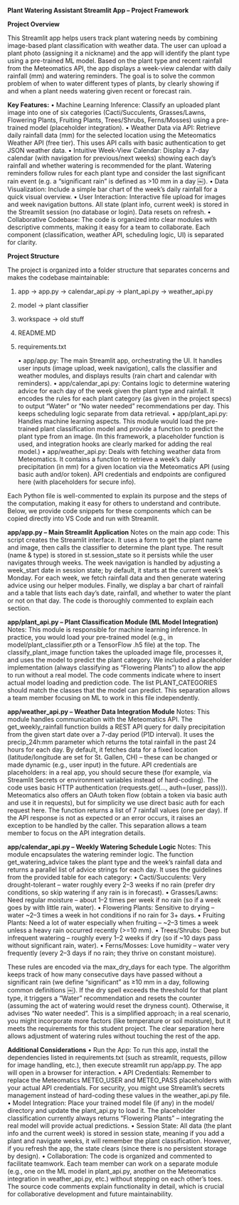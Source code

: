**Plant Watering Assistant Streamlit App – Project Framework**

**Project Overview**

This Streamlit app helps users track plant watering needs by combining image-based plant classification with weather data. The user can upload a plant photo (assigning it a nickname) and the app will identify the plant type using a pre-trained ML model. Based on the plant type and recent rainfall from the Meteomatics API, the app displays a week-view calendar with daily rainfall (mm) and watering reminders. The goal is to solve the common problem of when to water different types of plants, by clearly showing if and when a plant needs watering given recent or forecast rain.

**Key Features:**
	•	Machine Learning Inference: Classify an uploaded plant image into one of six categories (Cacti/Succulents, Grasses/Lawns, Flowering Plants, Fruiting Plants, Trees/Shrubs, Ferns/Mosses) using a pre-trained model (placeholder integration).
	•	Weather Data via API: Retrieve daily rainfall data (mm) for the selected location using the Meteomatics Weather API (free tier). This uses API calls with basic authentication to get JSON weather data.
	•	Intuitive Week-View Calendar: Display a 7-day calendar (with navigation for previous/next weeks) showing each day’s rainfall and whether watering is recommended for the plant. Watering reminders follow rules for each plant type and consider the last significant rain event (e.g. a “significant rain” is defined as >10 mm in a day ￼).
	•	Data Visualization: Include a simple bar chart of the week’s daily rainfall for a quick visual overview.
	•	User Interaction: Interactive file upload for images and week navigation buttons. All state (plant info, current week) is stored in the Streamlit session (no database or login). Data resets on refresh.
	•	Collaborative Codebase: The code is organized into clear modules with descriptive comments, making it easy for a team to collaborate. Each component (classification, weather API, scheduling logic, UI) is separated for clarity.

**Project Structure**

The project is organized into a folder structure that separates concerns and makes the codebase maintainable:
1. app
  -> app.py
  -> calendar_api.py
  -> plant_api.py
  -> weather_api.py
2. model
   -> plant classifier
3. workspace
   -> old stuff
4. README.MD
5. requirements.txt

	•	app/app.py: The main Streamlit app, orchestrating the UI. It handles user inputs (image upload, week navigation), calls the classifier and weather modules, and displays results (rain chart and calendar with reminders).
	•	app/calendar_api.py: Contains logic to determine watering advice for each day of the week given the plant type and rainfall. It encodes the rules for each plant category (as given in the project specs) to output “Water” or “No water needed” recommendations per day. This keeps scheduling logic separate from data retrieval.
	•	app/plant_api.py: Handles machine learning aspects. This module would load the pre-trained plant classification model and provide a function to predict the plant type from an image. (In this framework, a placeholder function is used, and integration hooks are clearly marked for adding the real model.)
	•	app/weather_api.py: Deals with fetching weather data from Meteomatics. It contains a function to retrieve a week’s daily precipitation (in mm) for a given location via the Meteomatics API (using basic auth and/or token). API credentials and endpoints are configured here (with placeholders for secure info).

Each Python file is well-commented to explain its purpose and the steps of the computation, making it easy for others to understand and contribute. Below, we provide code snippets for these components which can be copied directly into VS Code and run with Streamlit.

**app/app.py – Main Streamlit Application**
Notes on the main app code: This script creates the Streamlit interface. It uses a form to get the plant name and image, then calls the classifier to determine the plant type. The result (name & type) is stored in st.session_state so it persists while the user navigates through weeks. The week navigation is handled by adjusting a week_start date in session state; by default, it starts at the current week’s Monday. For each week, we fetch rainfall data and then generate watering advice using our helper modules. Finally, we display a bar chart of rainfall and a table that lists each day’s date, rainfall, and whether to water the plant or not on that day. The code is thoroughly commented to explain each section.

**app/plant_api.py – Plant Classification Module (ML Model Integration)**
Notes: This module is responsible for machine learning inference. In practice, you would load your pre-trained model (e.g., in model/plant_classifier.pth or a TensorFlow .h5 file) at the top. The classify_plant_image function takes the uploaded image file, processes it, and uses the model to predict the plant category. We included a placeholder implementation (always classifying as “Flowering Plants”) to allow the app to run without a real model. The code comments indicate where to insert actual model loading and prediction code. The list PLANT_CATEGORIES should match the classes that the model can predict. This separation allows a team member focusing on ML to work in this file independently.

**app/weather_api.py – Weather Data Integration Module**
Notes: This module handles communication with the Meteomatics API. The get_weekly_rainfall function builds a REST API query for daily precipitation from the given start date over a 7-day period (P1D interval). It uses the precip_24h:mm parameter which returns the total rainfall in the past 24 hours for each day. By default, it fetches data for a fixed location (latitude/longitude are set for St. Gallen, CH) – these can be changed or made dynamic (e.g., user input) in the future. API credentials are placeholders: in a real app, you should secure these (for example, via Streamlit Secrets or environment variables instead of hard-coding). The code uses basic HTTP authentication (requests.get(..., auth=(user, pass))). Meteomatics also offers an OAuth token flow (obtain a token via basic auth and use it in requests), but for simplicity we use direct basic auth for each request here. The function returns a list of 7 rainfall values (one per day). If the API response is not as expected or an error occurs, it raises an exception to be handled by the caller. This separation allows a team member to focus on the API integration details.

**app/calendar_api.py – Weekly Watering Schedule Logic**
Notes: This module encapsulates the watering reminder logic. The function get_watering_advice takes the plant type and the week’s rainfall data and returns a parallel list of advice strings for each day. It uses the guidelines from the provided table for each category:
	•	Cacti/Succulents: Very drought-tolerant – water roughly every 2–3 weeks if no rain (prefer dry conditions, so skip watering if any rain is in forecast).
	•	Grasses/Lawns: Need regular moisture – about 1–2 times per week if no rain (so if a week goes by with little rain, water).
	•	Flowering Plants: Sensitive to drying – water ~2–3 times a week in hot conditions if no rain for 3+ days.
	•	Fruiting Plants: Need a lot of water especially when fruiting – ~2–3 times a week unless a heavy rain occurred recently (>=10 mm).
	•	Trees/Shrubs: Deep but infrequent watering – roughly every 1–2 weeks if dry (so if ~10 days pass without significant rain, water).
	•	Ferns/Mosses: Love humidity – water very frequently (every 2–3 days if no rain; they thrive on constant moisture).

These rules are encoded via the max_dry_days for each type. The algorithm keeps track of how many consecutive days have passed without a significant rain (we define “significant” as ≥10 mm in a day, following common definitions ￼). If the dry spell exceeds the threshold for that plant type, it triggers a “Water” recommendation and resets the counter (assuming the act of watering would reset the dryness count). Otherwise, it advises “No water needed”. This is a simplified approach; in a real scenario, you might incorporate more factors (like temperature or soil moisture), but it meets the requirements for this student project. The clear separation here allows adjustment of watering rules without touching the rest of the app.

**Additional Considerations**
	•	Run the App: To run this app, install the dependencies listed in requirements.txt (such as streamlit, requests, pillow for image handling, etc.), then execute streamlit run app/app.py. The app will open in a browser for interaction.
	•	API Credentials: Remember to replace the Meteomatics METEO_USER and METEO_PASS placeholders with your actual API credentials. For security, you might use Streamlit’s secrets management instead of hard-coding these values in the weather_api.py file.
	•	Model Integration: Place your trained model file (if any) in the model/ directory and update the plant_api.py to load it. The placeholder classification currently always returns “Flowering Plants” – integrating the real model will provide actual predictions.
	•	Session State: All data (the plant info and the current week) is stored in session state, meaning if you add a plant and navigate weeks, it will remember the plant classification. However, if you refresh the app, the state clears (since there is no persistent storage by design).
	•	Collaboration: The code is organized and commented to facilitate teamwork. Each team member can work on a separate module (e.g., one on the ML model in plant_api.py, another on the Meteomatics integration in weather_api.py, etc.) without stepping on each other’s toes. The source code comments explain functionality in detail, which is crucial for collaborative development and future maintainability.
